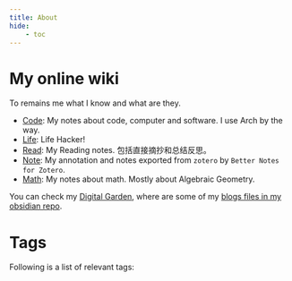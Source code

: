 ```yaml
---
title: About
hide:
    - toc
---
```


# My online wiki

To remains me what I know and what are they.

- [Code](/wiki/code/index): My notes about code, computer and software. I use Arch by the way.
- [Life](/wiki/life/index): Life Hacker!
- [Read](/wiki/read/index): My Reading notes. 包括直接摘抄和总结反思。
- [Note](/wiki/zotero/index): My annotation and notes exported from `zotero` by `Better Notes for Zotero`.
- [Math](/wiki/math/index): My notes about math. Mostly about Algebraic Geometry.

You can check my [Digital Garden](https://hiraeth-dg.netlify.app/), where are some of my [blogs files in my obsidian repo](/wiki/code/blogs).
# Tags

Following is a list of relevant tags:

<!-- material/tags -->
